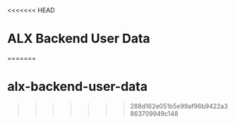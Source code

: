<<<<<<< HEAD
# ALX Backend User Data
=======
# alx-backend-user-data
>>>>>>> 288d162e051b5e99af96b9422a3863709949c148
